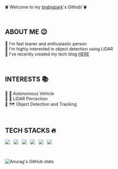 🍀 Welcome to my [bigbigpark](https://github.com/bigbigpark)'s Github! 🍀<br/>

<div align="left">

<br/>
  
## ABOUT ME 😉
🔹 I'm fast leaner and enthusiastic person <br/>
🔹 I'm highly interested in object detection using LiDAR <br/>
🔹 I've recently created my tech blog [HERE](https://bigbigpark.github.io)
  
<br/>

## INTERESTS 📚
🔹 🚗 Autonomous Vehicle <br/>
🔹 📡 LiDAR Percection <br/>
🔹 🗺️ Object Detection and Tracking <br/>

<br/>
  
## TECH STACKS 🔥
<!-- <img src="https://img.shields.io/badge/쓰고자하는_텍스트-컬러코드?style=flat-square&logo=simpleicons에서_아이콘이름&logoColor=white"/></a>&nbsp  -->
  <p align="left">
    <a><img src="https://img.shields.io/badge/C-A8B9CCC?style=flat-square&logo=C&logoColor=white"/></a> &nbsp
    <a><img src="https://img.shields.io/badge/C++-00599C?style=flat-square&logo=c%2B%2B&logoColor=white"/></a> &nbsp
    <a><img src="https://img.shields.io/badge/Python-3776AB?style=flat-square&logo=Python&logoColor=white"/></a> &nbsp
    <a><img src="https://img.shields.io/badge/ROS-22314E?style=flat-square&logo=ROS&logoColor=white"/></a> &nbsp
    <a><img src="https://img.shields.io/badge/LabVIEW-FFDB00?style=flat-square&logo=LabVIEW&logoColor=white"/></a> &nbsp
    <a><img src="https://img.shields.io/badge/Markdown-000000?style=flat-square&logo=Markdown&logoColor=white"/></a> &nbsp
  </p>
<br/>  
<!--   
![BIGBIGPARK's GitHub stats](https://github-readme-stats.vercel.app/api?username=bigbigpark&show_icons=true&theme=highcontrast) ![Top Langs](https://github-readme-stats.vercel.app/api/top-langs/?username=bigbigpark&layout=Demo&theme=highcontrast)
 -->
  
</div>

![Anurag's GitHub stats](https://github-readme-stats.vercel.app/api?username=bigbigpark&show_icons=true&theme=chartreuse-dark)
